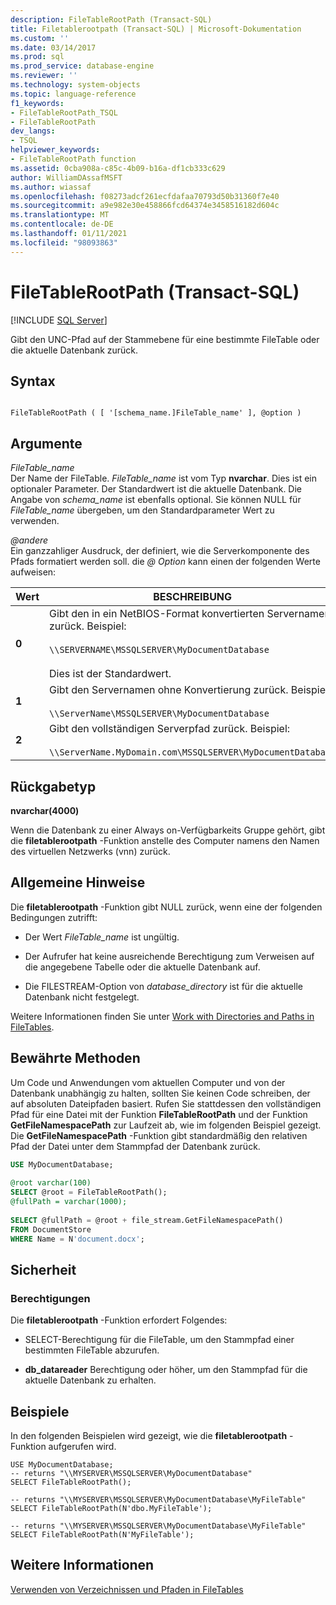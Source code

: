 ```yaml
---
description: FileTableRootPath (Transact-SQL)
title: Filetablerootpath (Transact-SQL) | Microsoft-Dokumentation
ms.custom: ''
ms.date: 03/14/2017
ms.prod: sql
ms.prod_service: database-engine
ms.reviewer: ''
ms.technology: system-objects
ms.topic: language-reference
f1_keywords:
- FileTableRootPath_TSQL
- FileTableRootPath
dev_langs:
- TSQL
helpviewer_keywords:
- FileTableRootPath function
ms.assetid: 0cba908a-c85c-4b09-b16a-df1cb333c629
author: WilliamDAssafMSFT
ms.author: wiassaf
ms.openlocfilehash: f08273adcf261ecfdafaa70793d50b31360f7e40
ms.sourcegitcommit: a9e982e30e458866fcd64374e3458516182d604c
ms.translationtype: MT
ms.contentlocale: de-DE
ms.lasthandoff: 01/11/2021
ms.locfileid: "98093863"
---
```

# <a name="filetablerootpath-transact-sql"></a>FileTableRootPath (Transact-SQL)
[!INCLUDE [SQL Server](../../includes/applies-to-version/sqlserver.md)]

  Gibt den UNC-Pfad auf der Stammebene für eine bestimmte FileTable oder die aktuelle Datenbank zurück.  
  
## <a name="syntax"></a>Syntax  
  
```  
  
FileTableRootPath ( [ '[schema_name.]FileTable_name' ], @option )  
```  
  
## <a name="arguments"></a>Argumente  
 *FileTable_name*  
 Der Name der FileTable. *FileTable_name* ist vom Typ **nvarchar**. Dies ist ein optionaler Parameter. Der Standardwert ist die aktuelle Datenbank. Die Angabe von *schema_name* ist ebenfalls optional. Sie können NULL für *FileTable_name* übergeben, um den Standardparameter Wert zu verwenden.  
  
 *\@andere*  
 Ein ganzzahliger Ausdruck, der definiert, wie die Serverkomponente des Pfads formatiert werden soll. die *\@ Option* kann einen der folgenden Werte aufweisen:  
  
|Wert|BESCHREIBUNG|  
|-----------|-----------------|  
|**0**|Gibt den in ein NetBIOS-Format konvertierten Servernamen zurück. Beispiel:<br /><br /> `\\SERVERNAME\MSSQLSERVER\MyDocumentDatabase`<br /><br /> Dies ist der Standardwert.|  
|**1**|Gibt den Servernamen ohne Konvertierung zurück. Beispiel:<br /><br /> `\\ServerName\MSSQLSERVER\MyDocumentDatabase`|  
|**2**|Gibt den vollständigen Serverpfad zurück. Beispiel:<br /><br /> `\\ServerName.MyDomain.com\MSSQLSERVER\MyDocumentDatabase`|  
  
## <a name="return-type"></a>Rückgabetyp  
 **nvarchar(4000)**  
  
 Wenn die Datenbank zu einer Always on-Verfügbarkeits Gruppe gehört, gibt die **filetablerootpath** -Funktion anstelle des Computer namens den Namen des virtuellen Netzwerks (vnn) zurück.  
  
## <a name="general-remarks"></a>Allgemeine Hinweise  
 Die **filetablerootpath** -Funktion gibt NULL zurück, wenn eine der folgenden Bedingungen zutrifft:  
  
-   Der Wert *FileTable_name* ist ungültig.  
  
-   Der Aufrufer hat keine ausreichende Berechtigung zum Verweisen auf die angegebene Tabelle oder die aktuelle Datenbank auf.  
  
-   Die FILESTREAM-Option von *database_directory* ist für die aktuelle Datenbank nicht festgelegt.  
  
 Weitere Informationen finden Sie unter [Work with Directories and Paths in FileTables](../../relational-databases/blob/work-with-directories-and-paths-in-filetables.md).  
  
## <a name="best-practices"></a>Bewährte Methoden  
 Um Code und Anwendungen vom aktuellen Computer und von der Datenbank unabhängig zu halten, sollten Sie keinen Code schreiben, der auf absoluten Dateipfaden basiert. Rufen Sie stattdessen den vollständigen Pfad für eine Datei mit der Funktion **FileTableRootPath** und der Funktion **GetFileNamespacePath** zur Laufzeit ab, wie im folgenden Beispiel gezeigt. Die **GetFileNamespacePath** -Funktion gibt standardmäßig den relativen Pfad der Datei unter dem Stammpfad der Datenbank zurück.  
  
```sql  
USE MyDocumentDatabase;  
  
@root varchar(100)  
SELECT @root = FileTableRootPath();  
@fullPath = varchar(1000);  
  
SELECT @fullPath = @root + file_stream.GetFileNamespacePath()  
FROM DocumentStore  
WHERE Name = N'document.docx';  
```  
  
## <a name="security"></a>Sicherheit  
  
### <a name="permissions"></a>Berechtigungen  
 Die **filetablerootpath** -Funktion erfordert Folgendes:  
  
-   SELECT-Berechtigung für die FileTable, um den Stammpfad einer bestimmten FileTable abzurufen.  
  
-   **db_datareader** Berechtigung oder höher, um den Stammpfad für die aktuelle Datenbank zu erhalten.  
  
## <a name="examples"></a>Beispiele  
 In den folgenden Beispielen wird gezeigt, wie die **filetablerootpath** -Funktion aufgerufen wird.  
  
```  
USE MyDocumentDatabase;  
-- returns "\\MYSERVER\MSSQLSERVER\MyDocumentDatabase"  
SELECT FileTableRootPath();  
  
-- returns "\\MYSERVER\MSSQLSERVER\MyDocumentDatabase\MyFileTable"  
SELECT FileTableRootPath(N'dbo.MyFileTable');  
  
-- returns "\\MYSERVER\MSSQLSERVER\MyDocumentDatabase\MyFileTable"  
SELECT FileTableRootPath(N'MyFileTable');  
```  
  
## <a name="see-also"></a>Weitere Informationen  
 [Verwenden von Verzeichnissen und Pfaden in FileTables](../../relational-databases/blob/work-with-directories-and-paths-in-filetables.md)  
  
  
